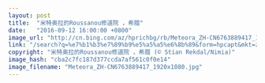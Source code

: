 ```yaml
---
layout: post
title:  "米特奥拉的Roussanou修道院 ，希腊"
date:   "2016-09-12 16:00:00 +0800"
image_url: "http://cn.bing.com/az/hprichbg/rb/Meteora_ZH-CN6763889417_1920x1080.jpg"
link: "/search?q=%e7%b1%b3%e7%89%b9%e5%a5%a5%e6%8b%89&form=hpcapt&mkt=zh-cn"
copyright: "米特奥拉的Roussanou修道院 ，希腊 (© Stian Rekdal/Nimia)"
image_hash: "cba2c7fc187d377ccda7af561c0f0e14"
image_filename: "Meteora_ZH-CN6763889417_1920x1080.jpg"
---
```

